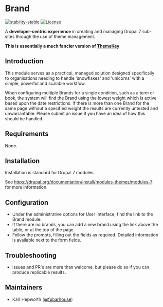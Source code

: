 # Brand

[![stability-stable](https://img.shields.io/badge/stability-stable-green.svg?style=for-the-badge)](https://github.com/orangemug/stability-badges)
[![License](https://img.shields.io/badge/License-BSD%203--Clause-blue.svg?style=for-the-badge)](https://raw.githubusercontent.com/fubarhouse/brand/master/LICENSE)

A **developer-centric experience** in creating and managing Drupal 7 sub-sites through the use of theme management.

**This is essentially a much fancier version of [ThemeKey](https://www.drupal.org/project/themekey)**

## Introduction

This module serves as a practical, managed solution designed specifically to organisations needing to handle 'snowflakes' and 'unicorns' with a simple, powerful and scalable workflow.

When configuring multiple Brands for a single condition, such as a term or book, the system will find the Brand using the lowest weight which is active based upon the date restrictions. If there is more than one Brand for the same page without a specified weight the results are currently untested and unwarrantable. Please submit an issue if you have an idea of how this should be handled.

## Requirements

None.

## Installation

Installation is standard for Drupal 7 modules.

See https://drupal.org/documentation/install/modules-themes/modules-7 for more information.

## Configuration

* Under the administrative options for User Interface, find the link to the Brand module.
* If there are no brands, you can add a new brand using the link above the table, or at the top of the page.
* Follow the prompts, filling out the fields as required.
  Detailed information is available next to the form fields.

## Troubleshooting

* Issues and PR's are more than welcome, but please do so if you can produce replicable results.

## Maintainers

* Karl Hepworth ([@fubarhouse](https://twitter.com/fubarhouse))